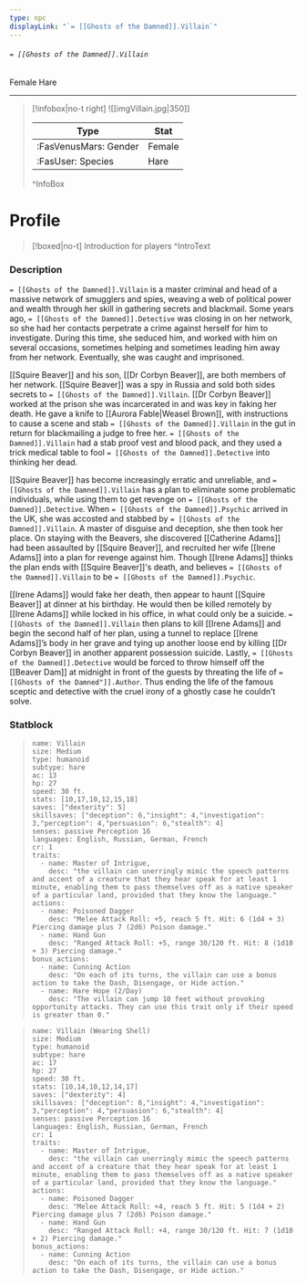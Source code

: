 ```yaml
---
type: npc
displayLink: "`= [[Ghosts of the Damned]].Villain`"
---
```


###### `= [[Ghosts of the Damned]].Villain`
<span class="sub2">Female Hare </span>
___

> [!infobox|no-t right]
> ![[imgVillain.jpg|350]]
>
> | Type | Stat |
> | ---- | ---- |
> | :FasVenusMars: Gender | Female |
> | :FasUser: Species | Hare |
>^InfoBox

# Profile

> [!boxed|no-t]
> Introduction for players
>^IntroText

### Description
`= [[Ghosts of the Damned]].Villain` is a master criminal and head of a massive network of smugglers and spies, weaving a web of political power and wealth through her skill in gathering secrets and blackmail. Some years ago, `= [[Ghosts of the Damned]].Detective` was closing in on her network, so she had her contacts perpetrate a crime against herself for him to investigate. During this time, she seduced him, and worked with him on several occasions, sometimes helping and sometimes leading him away from her network. Eventually, she was caught and imprisoned. 

[[Squire Beaver]] and his son, [[Dr Corbyn Beaver]], are both members of her network. [[Squire Beaver]] was a spy in Russia and sold both sides secrets to `= [[Ghosts of the Damned]].Villain`. [[Dr Corbyn Beaver]] worked at the prison she was incarcerated in and was key in faking her death. He gave a knife to [[Aurora Fable|Weasel Brown]], with instructions to cause a scene and stab `= [[Ghosts of the Damned]].Villain` in the gut in return for blackmailing a judge to free her. `= [[Ghosts of the Damned]].Villain` had a stab proof vest and blood pack, and they used a trick medical table to fool `= [[Ghosts of the Damned]].Detective` into thinking her dead.

[[Squire Beaver]] has become increasingly erratic and unreliable, and `= [[Ghosts of the Damned]].Villain` has a plan to eliminate some problematic individuals, while using them to get revenge on `= [[Ghosts of the Damned]].Detective`. When `= [[Ghosts of the Damned]].Psychic` arrived in the UK, she was accosted and stabbed by `= [[Ghosts of the Damned]].Villain`. A master of disguise and deception, she then took her place. On staying with the Beavers, she discovered [[Catherine Adams]] had been assaulted by [[Squire Beaver]], and recruited her wife [[Irene Adams]] into a plan for revenge against him. Though [[Irene Adams]] thinks the plan ends with [[Squire Beaver]]'s death, and believes `= [[Ghosts of the Damned]].Villain` to be `= [[Ghosts of the Damned]].Psychic`.

[[Irene Adams]] would fake her death, then appear to haunt [[Squire Beaver]] at dinner at his birthday. He would then be killed remotely by [[Irene Adams]] while locked in his office, in what could only be a suicide. `= [[Ghosts of the Damned]].Villain` then plans to kill [[Irene Adams]] and begin the second half of her plan, using a tunnel to replace [[Irene Adams]]’s body in her grave and tying up another loose end by killing [[Dr Corbyn Beaver]] in another apparent possession suicide. Lastly, `= [[Ghosts of the Damned]].Detective` would be forced to throw himself off the [[Beaver Dam]] at midnight in front of the guests by threating the life of `= [[Ghosts of the Damned"]].Author`. Thus ending the life of the famous sceptic and detective with the cruel irony of a ghostly case he couldn’t solve.

### Statblock
> ```statblock
> name: Villain
> size: Medium
> type: humanoid
> subtype: hare
> ac: 13
> hp: 27
> speed: 30 ft.
> stats: [10,17,10,12,15,18]
> saves: ["dexterity": 5]
> skillsaves: ["deception": 6,"insight": 4,"investigation": 3,"perception": 4,"persuasion": 6,"stealth": 4]
> senses: passive Perception 16
> languages: English, Russian, German, French
> cr: 1
> traits:
>   - name: Master of Intrigue,
>     desc: "the villain can unerringly mimic the speech patterns and accent of a creature that they hear speak for at least 1 minute, enabling them to pass themselves off as a native speaker of a particular land, provided that they know the language."
> actions:
>   - name: Poisoned Dagger
>     desc: "Melee Attack Roll: +5, reach 5 ft. Hit: 6 (1d4 + 3) Piercing damage plus 7 (2d6) Poison damage."
>   - name: Hand Gun
>     desc: "Ranged Attack Roll: +5, range 30/120 ft. Hit: 8 (1d10 + 3) Piercing damage."
> bonus_actions:
>   - name: Cunning Action
>     desc: "On each of its turns, the villain can use a bonus action to take the Dash, Disengage, or Hide action."
>   - name: Hare Hope (2/Day)
>     desc: "The villain can jump 10 feet without provoking opportunity attacks. They can use this trait only if their speed is greater than 0."

> ```statblock
> name: Villain (Wearing Shell)
> size: Medium
> type: humanoid
> subtype: hare
> ac: 17
> hp: 27
> speed: 30 ft.
> stats: [10,14,10,12,14,17]
> saves: ["dexterity": 4]
> skillsaves: ["deception": 6,"insight": 4,"investigation": 3,"perception": 4,"persuasion": 6,"stealth": 4]
> senses: passive Perception 16
> languages: English, Russian, German, French
> cr: 1
> traits:
>   - name: Master of Intrigue,
>     desc: "the villain can unerringly mimic the speech patterns and accent of a creature that they hear speak for at least 1 minute, enabling them to pass themselves off as a native speaker of a particular land, provided that they know the language."
> actions:
>   - name: Poisoned Dagger
>     desc: "Melee Attack Roll: +4, reach 5 ft. Hit: 5 (1d4 + 2) Piercing damage plus 7 (2d6) Poison damage."
>   - name: Hand Gun
>     desc: "Ranged Attack Roll: +4, range 30/120 ft. Hit: 7 (1d10 + 2) Piercing damage."
> bonus_actions:
>   - name: Cunning Action
>     desc: "On each of its turns, the villain can use a bonus action to take the Dash, Disengage, or Hide action."